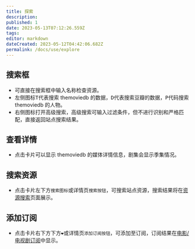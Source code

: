 ```yaml
---
title: 探索
description:
published: 1
date: 2023-05-13T07:12:26.559Z
tags:
editor: markdown
dateCreated: 2023-05-12T04:42:06.682Z
permalink: /docs/use/explore
---
```


## 搜索框

- 可直接在搜索框中输入名称检查资源。
- 左侧图标<kbd>T</kbd>代表搜索 themoviedb 的数据，<kbd>D</kbd>代表搜索豆瓣的数据，<kbd>P</kbd>代码搜索 themoviedb 的人物。
- 右侧图标打开高级搜索，高级搜索可输入过滤条件，但不进行识别和严格匹配，直接返回站点搜索结果。

## 查看详情

- 点击卡片可以显示 themoviedb 的媒体详情信息，剧集会显示季集情况。

## 搜索资源

- 点击卡片左下方`搜索图标`或详情页`搜索按钮`，可搜索站点资源，搜索结果将在[资源搜索](/docs/use/search/)页面展示。

## 添加订阅

- 点击卡片右下方下方`❤`或详情页`添加订阅按钮`，可添加至订阅，订阅结果在[电影/电视剧订阅](/docs/use/subscribe#电影/电视剧订阅)中显示。
